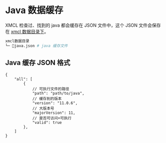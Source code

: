 # Java 数据缓存

XMCL 检查过、找到的 java 都会缓存在 JSON 文件中，这个 JSON 文件会保存在 [xmcl 数据目录下](../guide/manage#xmcl-缓存及数据库)。

```sh
xmcl数据目录
└─ 📜java.json # java 缓存文件
```

## Java 缓存 JSON 格式

```json5
{
    "all": [
        {
            // 可执行文件的路径
            "path": "path/to/java",
            // 缓存到的版本
            "version": "11.0.6",
            // 大版本号
            "majorVersion": 11,
            // 是否可访问+可执行
            "valid": true
        },
    ]
}
```

